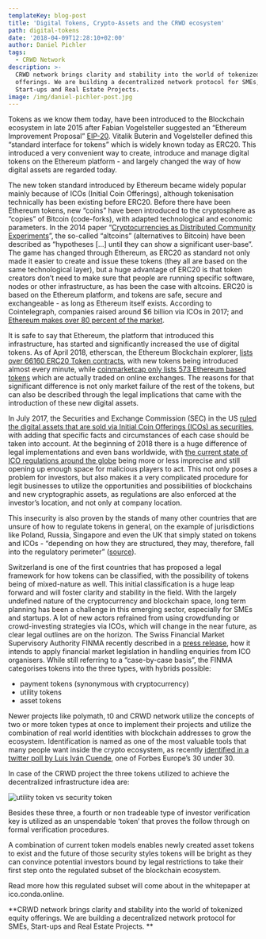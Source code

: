 ```yaml
---
templateKey: blog-post
title: 'Digital Tokens, Crypto-Assets and the CRWD ecosystem'
path: digital-tokens
date: '2018-04-09T12:28:10+02:00'
author: Daniel Pichler
tags:
  - CRWD Network
description: >-
  CRWD network brings clarity and stability into the world of tokenized equity
  offerings. We are building a decentralized network protocol for SMEs,
  Start-ups and Real Estate Projects.
image: /img/daniel-pichler-post.jpg
---
```

Tokens as we know them today, have been introduced to the Blockchain ecosystem in late 2015 after Fabian Vogelsteller suggested an “Ethereum Improvement Proposal” [EIP-20](https://github.com/ethereum/EIPs/blob/master/EIPS/eip-20.md). Vitalik Buterin and Vogelsteller defined this “standard interface for tokens” which is widely known today as ERC20. This introduced a very convenient way to create, introduce and manage digital tokens on the Ethereum platform - and largely changed the way of how digital assets are regarded today. 

The new token standard introduced by Ethereum became widely popular mainly because of ICOs (Initial Coin Offerings), although tokenisation technically has been existing before ERC20. Before there have been Ethereum tokens, new “coins” have been introduced to the cryptosphere as “copies” of Bitcoin (code-forks), with adapted technological and economic parameters. In the 2014 paper “[Cryptocurrencies as Distributed Community Experiments](https://www.academia.edu/9622400/_2014_Cryptocurrencies_as_Distributed_Community_Experiments)”, the so-called “altcoins” (alternatives to Bitcoin) have been described as “hypotheses \[...] until they can show a significant user-base”. The game has changed through Ethereum, as ERC20 as standard not only made it easier to create and issue these tokens (they all are based on the same technological layer),  but a huge advantage of ERC20 is that token creators don’t need to make sure that people are running specific software, nodes or other infrastructure, as has been the case with altcoins. ERC20 is based on the Ethereum platform, and tokens are safe, secure and exchangeable - as long as Ethereum itself exists. According to Cointelegraph, companies raised around $6 billion via ICOs in 2017; and [Ethereum makes over 80 percent of the market](https://cointelegraph.com/news/the-ethereumization-of-wall-street-is-inevitable-expert-take). 

It is safe to say that Ethereum, the platform that introduced this infrastructure, has started and significantly increased the use of digital tokens. As of April 2018, etherscan, the Ethereum Blockchain explorer, [lists over 66160 ERC20 Token contracts](https://etherscan.io/tokens), with new tokens being introduced almost every minute, while [coinmarketcap only lists 573 Ethereum based tokens](https://coinmarketcap.com/tokens/views/all/) which are actually traded on online exchanges. The reasons for that significant difference is not only market failure of the rest of the tokens, but can also be described through the legal implications that came with the introduction of these new digital assets.

In July 2017, the Securities and Exchange Commission (SEC) in the US [ruled the digital assets that are sold via Initial Coin Offerings (ICOs) as securities](http://fortune.com/2017/07/26/sec-icos/), with adding that specific facts and circumstances of each case should be taken into account. At the beginning of 2018 there is a huge difference of legal implementations and even bans worldwide, with [the current state of ICO regulations around the globe](https://btcmanager.com/current-state-of-ico-regulations-across-the-globe/) being more or less imprecise and still opening up enough space for malicious players to act. This not only poses a problem for investors, but also makes it a very complicated procedure for legit businesses to utilize the opportunities and possibilities of blockchains and new cryptographic assets, as regulations are also enforced at the investor’s location, and not only at company location.

This insecurity is also proven by the stands of many other countries that are unsure of how to regulate tokens in general, on the example of jurisdictions like Poland, Russia, Singapore and even the UK that simply stated on tokens and ICOs - “depending on how they are structured, they may, therefore, fall into the regulatory perimeter” ([source](https://www.ft.com/content/57626298-92f7-11e7-bdfa-eda243196c2c)). 

Switzerland is one of the first countries that has proposed a legal framework for how tokens can be classified, with the possibility of tokens being of mixed-nature as well. This initial classification is a huge leap forward and will foster clarity and stability in the field. With the largely undefined nature of the cryptocurrency and blockchain space, long term planning has been a challenge in this emerging sector, especially for SMEs and startups. A lot of new actors refrained from using crowdfunding or crowd-investing strategies via ICOs, which will change in the near future, as clear legal outlines are on the horizon. The Swiss Financial Market Supervisory Authority FINMA recently described in a [press release](https://www.finma.ch/en/news/2018/02/20180216-mm-ico-wegleitung/?pk_campaign=News-Service&pk_kwd=FINMA%20publishes%20ICO%20guidelines), how it intends to apply financial market legislation in handling enquiries from ICO organisers. While still referring to a “case-by-case basis”, the FINMA categorises tokens into the three types, with hybrids possible:

* payment tokens (synonymous with cryptocurrency)
* utility tokens
* asset tokens

Newer projects like polymath, t0 and CRWD network utilize the concepts of two or more token types at once to implement their projects and utilize the combination of real world identities with blockchain addresses to grow the ecosystem. Identification is named as one of the most valuable tools that many people want inside the crypto ecosystem, as recently [identified in a twitter poll by Luis Iván Cuende](https://twitter.com/licuende/status/948677941092904965), one of Forbes Europe’s 30 under 30. 

In case of the CRWD project the three tokens utilized to achieve the decentralized infrastructure idea are: 

![utility token vs security token](/img/cryptocurrencies.png)

Besides these three, a fourth or non tradeable type of investor verification key is utilized as an unspendable ‘token’ that proves the follow through on formal verification procedures. 

A combination of current token models enables newly created asset tokens to exist and the future of those security styles tokens will be bright as they can convince potential investors bound by legal restrictions to take their first step onto the regulated subset of the blockchain ecosystem. 

Read more how this regulated subset will come about in the whitepaper at ico.conda.online.

**CRWD network brings clarity and stability into the world of tokenized equity offerings. We are building a decentralized network protocol for SMEs, Start-ups and Real Estate Projects.
**
